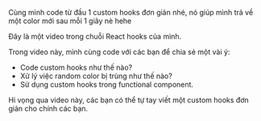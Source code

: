 Cùng mình code từ đầu 1 custom hooks đơn giản nhé, nó giúp mình trả về một color mới sau mỗi 1 giây nè hehe

Đây là một video trong chuỗi React hooks của mình.

Trong video này, mình cùng code với các bạn để chia sẻ một vài ý:

- Code custom hooks như thế nào?
- Xử lý việc random color bị trùng như thế nào?
- Sử dụng custom hooks trong functional component.

Hi vọng qua video này, các bạn có thể tự tay viết một custom hooks đơn giản cho chính các bạn.
